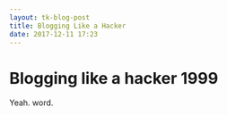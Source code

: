 ```yaml
---
layout: tk-blog-post
title: Blogging Like a Hacker
date: 2017-12-11 17:23 
---
```


# Blogging like a hacker 1999

Yeah. word.
